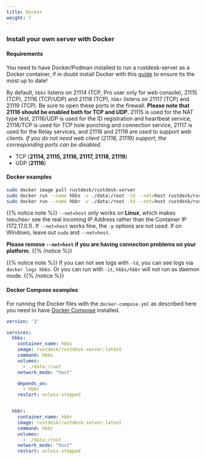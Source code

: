 ```yaml
---
title: Docker
weight: 7
---
```


### Install your own server with Docker

#### Requirements
You need to have Docker/Podman installed to run a rustdesk-server as a Docker container, if in doubt install Docker with this [guide](https://docs.docker.com/engine/install) to ensure its the most up to date!

By default, `hbbs` listens on 21114 (TCP, Pro user only for web console), 21115 (TCP), 21116 (TCP/UDP) and 21118 (TCP), `hbbr` listens on 21117 (TCP) and 21119 (TCP). Be sure to open these ports in the firewall. **Please note that 21116 should be enabled both for TCP and UDP.** 21115 is used for the NAT type test, 21116/UDP is used for the ID registration and heartbeat service, 21116/TCP is used for TCP hole punching and connection service, 21117 is used for the Relay services, and 21118 and 21119 are used to support web clients. *If you do not need web client (21118, 21119) support, the corresponding ports can be disabled.*

- TCP (**21114, 21115, 21116, 21117, 21118, 21119**)
- UDP (**21116**)

#### Docker examples

```sh
sudo docker image pull rustdesk/rustdesk-server
sudo docker run --name hbbs -v ./data:/root -td --net=host rustdesk/rustdesk-server hbbs -r <relay-server-ip[:port]>
sudo docker run --name hbbr -v ./data:/root -td --net=host rustdesk/rustdesk-server hbbr
```
<a name="net-host"></a>

{{% notice note %}}
`--net=host` only works on **Linux**, which makes `hbbs`/`hbbr` see the real incoming IP Address rather than the Container IP (172.17.0.1).
If `--net=host` works fine, the `-p` options are not used. If on Windows, leave out `sudo` and `--net=host`.

**Please remove `--net=host` if you are having connection problems on your platform.**
{{% /notice %}}

{{% notice note %}}
If you can not see logs with `-td`, you can see logs via `docker logs hbbs`. Or you can run with `-it`, `hbbs/hbbr` will not run as daemon mode.
{{% /notice %}}

#### Docker Compose examples
For running the Docker files with the `docker-compose.yml` as described here you need to have [Docker Compose](https://docs.docker.com/compose/) installed.
```yaml
version: '3'

services:
  hbbs:
    container_name: hbbs
    image: rustdesk/rustdesk-server:latest
    command: hbbs
    volumes:
      - ./data:/root
    network_mode: "host"

    depends_on:
      - hbbr
    restart: unless-stopped


  hbbr:
    container_name: hbbr
    image: rustdesk/rustdesk-server:latest
    command: hbbr
    volumes:
      - ./data:/root
    network_mode: "host"
    restart: unless-stopped
```
